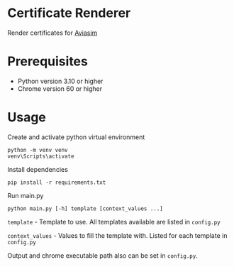 # Certificate Renderer

Render certificates for [Aviasim](https://aviasim.com.ua)

# Prerequisites

- Python version 3.10 or higher
- Chrome version 60 or higher

# Usage

Create and activate python virtual environment
```shell
python -m venv venv
venv\Scripts\activate
```

Install dependencies
```shell
pip install -r requirements.txt
```

Run main.py
```shell
python main.py [-h] template [context_values ...]
```

`template` - Template to use. All templates available are listed in `config.py`

`context_values` - Values to fill the template with. Listed for each template in `config.py`

Output and chrome executable path also can be set in `config.py`.